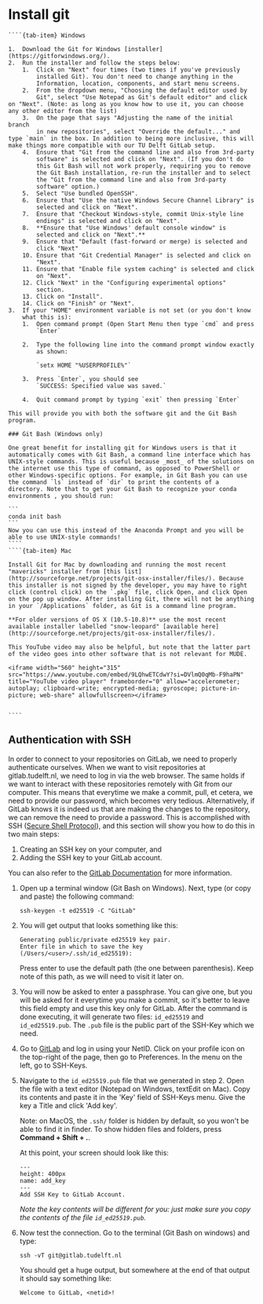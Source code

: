 # Install git

`````{tab-set}
````{tab-item} Windows

1.  Download the Git for Windows [installer](https://gitforwindows.org/).
2.  Run the installer and follow the steps below:
    1.  Click on "Next" four times (two times if you've previously
        installed Git). You don't need to change anything in the
        Information, location, components, and start menu screens.
    2.  From the dropdown menu, "Choosing the default editor used by
        Git", select "Use Notepad as Git's default editor" and click on "Next". (Note: as long as you know how to use it, you can choose any other editor from the list)
    3.  On the page that says "Adjusting the name of the initial branch
        in new repositories", select "Override the default..." and type `main` in the box. In addition to being more inclusive, this will make things more compatible with our TU Delft GitLab setup.
    4.  Ensure that "Git from the command line and also from 3rd-party
        software" is selected and click on "Next". (If you don't do
        this Git Bash will not work properly, requiring you to remove
        the Git Bash installation, re-run the installer and to select
        the "Git from the command line and also from 3rd-party
        software" option.)
    5.  Select "Use bundled OpenSSH".
    6.  Ensure that "Use the native Windows Secure Channel Library" is
        selected and click on "Next".
    7.  Ensure that "Checkout Windows-style, commit Unix-style line
        endings" is selected and click on "Next".
    8.  **Ensure that "Use Windows' default console window" is
        selected and click on "Next".**
    9.  Ensure that "Default (fast-forward or merge) is selected and
        click "Next"
    10. Ensure that "Git Credential Manager" is selected and click on
        "Next".
    11. Ensure that "Enable file system caching" is selected and click
        on "Next".
    12. Click "Next" in the "Configuring experimental options"
        section.
    13. Click on "Install".
    14. Click on "Finish" or "Next".
3.  If your "HOME" environment variable is not set (or you don't know
    what this is):
    1.  Open command prompt (Open Start Menu then type `cmd` and press
        `Enter`

    2.  Type the following line into the command prompt window exactly
        as shown:

        `setx HOME "%USERPROFILE%"`

    3.  Press `Enter`, you should see
        `SUCCESS: Specified value was saved.`

    4.  Quit command prompt by typing `exit` then pressing `Enter`

This will provide you with both the software git and the Git Bash program.

### Git Bash (Windows only)

One great benefit for installing git for Windows users is that it automatically comes with Git Bash, a command line interface which has UNIX-style commands. This is useful because _most_ of the solutions on the internet use this type of command, as opposed to PowerShell or other Windows-specific options. For example, in Git Bash you can use the command `ls` instead of `dir` to print the contents of a directory. Note that to get your Git Bash to recognize your conda environments , you should run:

```
conda init bash
```
Now you can use this instead of the Anaconda Prompt and you will be able to use UNIX-style commands!
````
````{tab-item} Mac

Install Git for Mac by downloading and running the most recent "mavericks" installer from [this list](http://sourceforge.net/projects/git-osx-installer/files/). Because this installer is not signed by the developer, you may have to right click (control click) on the `.pkg` file, click Open, and click Open on the pop up window. After installing Git, there will not be anything in your `/Applications` folder, as Git is a command line program.

**For older versions of OS X (10.5-10.8)** use the most recent available installer labelled "snow-leopard" [available here](http://sourceforge.net/projects/git-osx-installer/files/).

This YouTube video may also be helpful, but note that the latter part of the video goes into other software that is not relevant for MUDE.

<iframe width="560" height="315" src="https://www.youtube.com/embed/9LQhwETCdwY?si=DVlmQ0qMb-F9haPN" title="YouTube video player" frameborder="0" allow="accelerometer; autoplay; clipboard-write; encrypted-media; gyroscope; picture-in-picture; web-share" allowfullscreen></iframe>


````
`````

## Authentication with SSH

In order to connect to your repositories on GitLab, we need to properly authenticate ourselves. When we want to visit repositories at gitlab.tudelft.nl, we need to log in via the web browser. The same holds if we want to interact with these repositories remotely with Git from our computer. This means that everytime we make a commit, pull, et cetera, we need to provide our password, which becomes very tedious. Alternatively, if GitLab knows it is indeed us that are making the changes to the repository, we can remove the need to provide a password. This is accomplished with SSH ([Secure Shell Protocol](https://en.wikipedia.org/wiki/Secure_Shell)), and this section will show you how to do this in two main steps:
1. Creating an SSH key on your computer, and
2. Adding the SSH key to your GitLab account.

You can also refer to the [GitLab Documentation](https://gitlab.tudelft.nl/help/user/ssh.md) for more information.

1. Open up a terminal window (Git Bash on Windows). Next, type (or copy and paste) the following command:

    ```
    ssh-keygen -t ed25519 -C "GitLab"
    ```

2. You will get output that looks something like this:
    
    ```
    Generating public/private ed25519 key pair.
    Enter file in which to save the key (/Users/<user>/.ssh/id_ed25519):
    ```

    Press enter to use the default path (the one between parenthesis). Keep note of this path, as we will need to visit it later on.

3. You will now be asked to enter a passphrase. You can give one, but you will be asked for it everytime you make a commit, so it's better to leave this field empty and use this key only for GitLab. After the command is done executing, it will generate two files: `id_ed25519` and `id_ed25519.pub`. The `.pub` file is the public part of the SSH-Key which we need.

4. Go to [GitLab](https://gitlab.tudelft.nl) and log in using your NetID. Click on your profile icon on the top-right of the page, then go to Preferences. In the menu on the left, go to SSH-Keys. 

5. Navigate to the `id_ed25519.pub` file that we generated in step 2. Open the file with a text editor (Notepad on Windows, textEdit on Mac). Copy its contents and paste it in the 'Key' field of SSH-Keys menu. Give the key a Title and click 'Add key'. 

    Note: on MacOS, the `.ssh/` folder is hidden by default, so you won't be able to find it in finder. To show hidden files and folders, press **Command + Shift + .**.

    At this point, your screen should look like this:

    ```{figure} figures/add_key.JPG
    ---
    height: 400px
    name: add_key
    ---
    Add SSH Key to GitLab Account.
    ```

    _Note the key contents will be different for you: just make sure you copy the contents of the file `id_ed25519.pub`._

6. Now test the connection. Go to the terminal (Git Bash on windows) and type:

    ```
    ssh -vT git@gitlab.tudelft.nl
    ```

    You should get a huge output, but somewhere at the end of that output it should say something like:

    ```
    Welcome to GitLab, <netid>!
    ```
